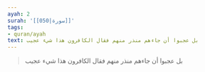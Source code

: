 ```yaml
---
ayah: 2
surah: '[[050|سورة]]'
tags:
- quran/ayah
text: بل عجبوا أن جاءهم منذر منهم فقال الكافرون هذا شيء عجيب
---
```

> بل عجبوا أن جاءهم منذر منهم فقال الكافرون هذا شيء عجيب
